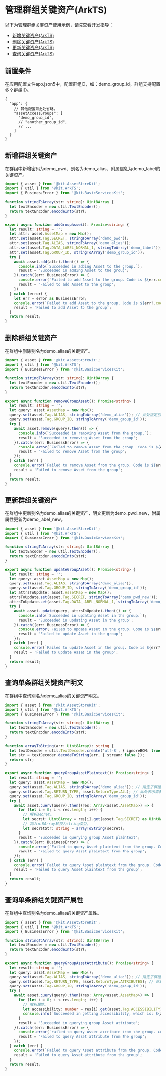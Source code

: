 # 管理群组关键资产(ArkTS)

<!--Kit: Asset Store Kit-->
<!--Subsystem: Security-->
<!--Owner: @JeremyXu-->
<!--Designer: @skye_you-->
<!--Tester: @nacyli-->
<!--Adviser: @zengyawen-->

以下为管理群组关键资产使用示例，请先查看开发指导：

- [新增关键资产(ArkTS)](asset-js-add.md)
- [删除关键资产(ArkTS)](asset-js-remove.md)
- [更新关键资产(ArkTS)](asset-js-update.md)
- [查询关键资产(ArkTS)](asset-js-query.md)

## 前置条件

在应用配置文件app.json5中，配置群组ID，如：demo_group_id。群组支持配置多个群组ID。

```json5
{
  "app": {
    // 其他配置项此处省略。
    "assetAccessGroups": [
      "demo_group_id",
      // "another_group_id",
      // ...
    ]
  }
}
```

## 新增群组关键资产

在群组中新增密码为demo_pwd、别名为demo_alias、附属信息为demo_label的关键资产。

<!-- @[add_group_asset](https://gitcode.com/openharmony/applications_app_samples/blob/master/code/DocsSample/Security/AssetStoreKit/AssetStoreArkTS/entry/src/main/ets/operations/add_group.ets) -->

``` TypeScript
import { asset } from '@kit.AssetStoreKit';
import { util } from '@kit.ArkTS';
import { BusinessError } from '@kit.BasicServicesKit';

function stringToArray(str: string): Uint8Array {
  let textEncoder = new util.TextEncoder();
  return textEncoder.encodeInto(str);
}

export async function addGroupAsset(): Promise<string> {
  let result: string = '';
  let attr: asset.AssetMap = new Map();
  attr.set(asset.Tag.SECRET, stringToArray('demo_pwd'));
  attr.set(asset.Tag.ALIAS, stringToArray('demo_alias'));
  attr.set(asset.Tag.DATA_LABEL_NORMAL_1, stringToArray('demo_label'));
  attr.set(asset.Tag.GROUP_ID, stringToArray('demo_group_id'));
  try {
    await asset.add(attr).then(() => {
      console.info(`Succeeded in adding Asset to the group.`);
      result = 'Succeeded in adding Asset to the group';
    }).catch((err: BusinessError) => {
      console.error(`Failed to add Asset to the group. Code is ${err.code}, message is ${err.message}`);
      result = 'Failed to add Asset to the group';
    })
  } catch (error) {
    let err = error as BusinessError;
    console.error(`Failed to add Asset to the group. Code is ${err?.code}, message is ${err?.message}`);
    result = 'Failed to add Asset to the group';
  }
  return result;
}
```


## 删除群组关键资产

在群组中删除别名为demo_alias的关键资产。

<!-- @[remove_group_asset](https://gitcode.com/openharmony/applications_app_samples/blob/master/code/DocsSample/Security/AssetStoreKit/AssetStoreArkTS/entry/src/main/ets/operations/remove_group.ets) -->

``` TypeScript
import { asset } from '@kit.AssetStoreKit';
import { util } from '@kit.ArkTS';
import { BusinessError } from '@kit.BasicServicesKit';

function stringToArray(str: string): Uint8Array {
  let textEncoder = new util.TextEncoder();
  return textEncoder.encodeInto(str);
}

export async function removeGroupAsset(): Promise<string> {
  let result: string = '';
  let query: asset.AssetMap = new Map();
  query.set(asset.Tag.ALIAS, stringToArray('demo_alias')); // 此处指定别名删除单条群组关键资产，也可不指定别名删除多条群组关键资产。
  query.set(asset.Tag.GROUP_ID, stringToArray('demo_group_id'));
  try {
    await asset.remove(query).then(() => {
      console.info(`Succeeded in removing Asset from the group.`);
      result = 'Succeeded in removing Asset from the group';
    }).catch((err: BusinessError) => {
      console.error(`Failed to remove Asset from the group. Code is ${err.code}, message is ${err.message}`);
      result = 'Failed to remove Asset from the group';
    });
  } catch (err) {
    console.error(`Failed to remove Asset from the group. Code is ${err?.code}, message is ${err?.message}`);
    result = 'Failed to remove Asset from the group';
  }
  return result;
}
```


## 更新群组关键资产

在群组中更新别名为demo_alias的关键资产，明文更新为demo_pwd_new，附属属性更新为demo_label_new。

<!-- @[update_group_asset](https://gitcode.com/openharmony/applications_app_samples/blob/master/code/DocsSample/Security/AssetStoreKit/AssetStoreArkTS/entry/src/main/ets/operations/update_group.ets) -->

``` TypeScript
import { asset } from '@kit.AssetStoreKit';
import { util } from '@kit.ArkTS';
import { BusinessError } from '@kit.BasicServicesKit';

function stringToArray(str: string): Uint8Array {
  let textEncoder = new util.TextEncoder();
  return textEncoder.encodeInto(str);
}

export async function updateGroupAsset(): Promise<string> {
  let result: string = '';
  let query: asset.AssetMap = new Map();
  query.set(asset.Tag.ALIAS, stringToArray('demo_alias'));
  query.set(asset.Tag.GROUP_ID, stringToArray('demo_group_id'));
  let attrsToUpdate: asset.AssetMap = new Map();
  attrsToUpdate.set(asset.Tag.SECRET, stringToArray('demo_pwd_new'));
  attrsToUpdate.set(asset.Tag.DATA_LABEL_NORMAL_1, stringToArray('demo_label_new'));
  try {
    await asset.update(query, attrsToUpdate).then(() => {
      console.info(`Succeeded in updating Asset in the group.`);
      result = 'Succeeded in updating Asset in the group';
    }).catch((err: BusinessError) => {
      console.error(`Failed to update Asset in the group. Code is ${err.code}, message is ${err.message}`);
      result = 'Failed to update Asset in the group';
    });
  } catch (err) {
    console.error(`Failed to update Asset in the group. Code is ${err?.code}, message is ${err?.message}`);
    result = 'Failed to update Asset in the group';
  }
  return result;
}
```


## 查询单条群组关键资产明文

在群组中查询别名为demo_alias的关键资产明文。

<!-- @[query_group_asset_plaintext](https://gitcode.com/openharmony/applications_app_samples/blob/master/code/DocsSample/Security/AssetStoreKit/AssetStoreArkTS/entry/src/main/ets/operations/query_group_plaintext.ets) -->

``` TypeScript
import { asset } from '@kit.AssetStoreKit';
import { util } from '@kit.ArkTS';
import { BusinessError } from '@kit.BasicServicesKit';

function stringToArray(str: string): Uint8Array {
  let textEncoder = new util.TextEncoder();
  return textEncoder.encodeInto(str);
}

function arrayToString(arr: Uint8Array): string {
  let textDecoder = util.TextDecoder.create('utf-8', { ignoreBOM: true });
  let str = textDecoder.decodeToString(arr, { stream: false });
  return str;
}

export async function queryGroupAssetPlaintext(): Promise<string> {
  let result: string = '';
  let query: asset.AssetMap = new Map();
  query.set(asset.Tag.ALIAS, stringToArray('demo_alias')); // 指定了群组关键资产别名，最多查询到一条满足条件的群组关键资产。
  query.set(asset.Tag.RETURN_TYPE, asset.ReturnType.ALL); // 此处表示需要返回群组关键资产的所有信息，即属性+明文。
  query.set(asset.Tag.GROUP_ID, stringToArray('demo_group_id'));
  try {
    await asset.query(query).then((res: Array<asset.AssetMap>) => {
      for (let i = 0; i < res.length; i++) {
        // 解析secret。
        let secret: Uint8Array = res[i].get(asset.Tag.SECRET) as Uint8Array;
        // 将Uint8Array转换为string类型。
        let secretStr: string = arrayToString(secret);
      }
      result = 'Succeeded in querying group Asset plaintext';
    }).catch((err: BusinessError) => {
      console.error(`Failed to query Asset plaintext from the group. Code is ${err.code}, message is ${err.message}`);
      result = 'Failed to query Asset plaintext from the group';
    });
  } catch (err) {
    console.error(`Failed to query Asset plaintext from the group. Code is ${err?.code}, message is ${err?.message}`);
    result = 'Failed to query Asset plaintext from the group';
  }
  return result;
}
```


## 查询单条群组关键资产属性

在群组中查询别名为demo_alias的关键资产属性。

<!-- @[query_group_asset_attribute](https://gitcode.com/openharmony/applications_app_samples/blob/master/code/DocsSample/Security/AssetStoreKit/AssetStoreArkTS/entry/src/main/ets/operations/query_group_attr.ets) -->

``` TypeScript
import { asset } from '@kit.AssetStoreKit';
import { util } from '@kit.ArkTS';
import { BusinessError } from '@kit.BasicServicesKit';

function stringToArray(str: string): Uint8Array {
  let textEncoder = new util.TextEncoder();
  return textEncoder.encodeInto(str);
}

export async function queryGroupAssetAttribute(): Promise<string> {
  let result: string = '';
  let query: asset.AssetMap = new Map();
  query.set(asset.Tag.ALIAS, stringToArray('demo_alias')); // 指定了群组关键资产别名，最多查询到一条满足条件的群组关键资产。
  query.set(asset.Tag.RETURN_TYPE, asset.ReturnType.ATTRIBUTES); // 此处表示仅返回群组关键资产属性，不包含群组关键资产明文。
  query.set(asset.Tag.GROUP_ID, stringToArray('demo_group_id'));
  try {
    await asset.query(query).then((res: Array<asset.AssetMap>) => {
      for (let i = 0; i < res.length; i++) {
        // 解析属性。
        let accessibility: number = res[i].get(asset.Tag.ACCESSIBILITY) as number;
        console.info(`Succeeded in getting accessibility, which is: ${accessibility}.`);
      }
      result = 'Succeeded in querying group Asset attribute';
    }).catch((err: BusinessError) => {
      console.error(`Failed to query Asset attribute from the group. Code is ${err.code}, message is ${err.message}`);
      result = 'Failed to query Asset attribute from the group';
    });
  } catch (err) {
    console.error(`Failed to query Asset attribute from the group. Code is ${err?.code}, message is ${err?.message}`);
    result = 'Failed to query Asset attribute from the group';
  }
  return result;
}
```
